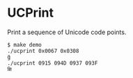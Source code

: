 # UCPrint

Print a sequence of Unicode code points.

```
$ make demo
./ucprint 0x0067 0x0308
g̈
./ucprint 0915 094D 0937 093F
क्षि
```
